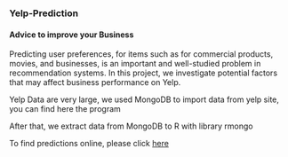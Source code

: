 ### Yelp-Prediction

#### Advice to improve your Business

Predicting user preferences, for items such as for commercial products, movies, and businesses, is an important and well-studied problem in recommendation systems. 
In this project, we investigate potential factors that may affect business performance on Yelp.

Yelp Data are very large, we used MongoDB to import data from yelp site, you can find here the program 

After that, we extract data from MongoDB to R with library rmongo

To find predictions online, please click [here](https://rpubs.com/memed/130555)
